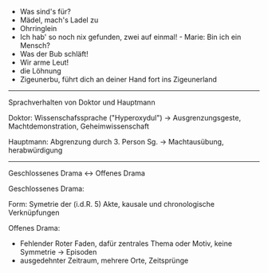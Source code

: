 - Was sind's für?
- Mädel, mach's Ladel zu
- Ohrringlein
- Ich hab' so noch nix gefunden, zwei auf einmal! - Marie: Bin ich ein Mensch?
- Was der Bub schläft!
- Wir arme Leut!
- die Löhnung
- Zigeunerbu, führt dich an deiner Hand fort ins Zigeunerland


---

Sprachverhalten von Doktor und Hauptmann

Doktor: Wissenschafssprache ("Hyperoxydul") -> Ausgrenzungsgeste, Machtdemonstration, Geheimwissenschaft

Hauptmann: Abgrenzung durch 3. Person Sg. -> Machtausübung, herabwürdigung

---

Geschlossenes Drama <-> Offenes Drama

Geschlossenes Drama:

Form: Symetrie der (i.d.R. 5) Akte,
kausale und chronologische Verknüpfungen

Offenes Drama:
- Fehlender Roter Faden, dafür zentrales Thema oder Motiv, keine Symmetrie -> Episoden
- ausgedehnter Zeitraum, mehrere Orte, Zeitsprünge